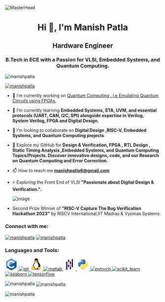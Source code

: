    ![MasterHead](https://github.com/ManishPatla/ManishPatla/assets/109287423/a8d3eea6-45b6-43cf-bb3d-87f78db2b89b)



<h1 align="center">Hi 👋, I'm Manish Patla</h1>
<h2 align="center">  Hardware Engineer </h2>
<h3 align="center">  B.Tech in ECE with a Passion for VLSI, Embedded Systems, and Quantum Computing.</h3>




<p align="centre"> <img src="https://komarev.com/ghpvc/?username=manishpatla&label=Profile%20views&color=0e75b6&style=flat" alt="manishpatla" /> </p>

<p align="centre"> <a href="https://twitter.com/manishpatla" target="blank"><img src="https://img.shields.io/twitter/follow/manishpatla?logo=twitter&style=for-the-badge" alt="manishpatla" /></a> </p>








- 🔭 I’m currently working on [ Quantum Computing . i.e Emulating Quantum Circuits using FPGAs.](https://github.com/ManishPatla/QuantumComputation_FPGAs)

- 🌱 I’m currently learning **Embedded Systems, STA, UVM, and essential protocols (UART, CAN, I2C, SPI) alongside expertise in Verilog, System Verilog, FPGA and Digital Design.**

- 👯 I’m looking to collaborate on **Digital Design ,RISC-V, Embedded Systems, and Quantum Computing projects**

- 🚀 Explore my GitHub for **Design & Verification, FPGA , RTL Design , Static Timing Analysis ,Embedded Systems, and Quantum Computing Topics/Projects. Discover innovative designs, code, and our Research on Quantum Computing and Error Correction.**

- 📫 How to reach me **manishpatla6@gmail.com**

- ⚡ Exploring the Front End of VLSI **"Passionate about Digital Design & Verification.".**

  <p allign="center"> <img width="336" alt="image" src="https://github.com/ManishPatla/ManishPatla/assets/109287423/c1174c28-0742-4f19-8c45-d0e9c8996d85"/> </p>
-  Second Prize Winner of **"RISC-V Capture The Bug Verification Hackathon 2023"** by RISCV International,IIT Madras & Vyomas Systems


<h3 align="left">Connect with me:</h3>
<p align="left">
<a href="https://twitter.com/manishpatla" target="blank"><img align="center" src="https://raw.githubusercontent.com/rahuldkjain/github-profile-readme-generator/master/src/images/icons/Social/twitter.svg" alt="manishpatla" height="30" width="40" /></a>
<a href="https://linkedin.com/in/manishpatla" target="blank"><img align="center" src="https://raw.githubusercontent.com/rahuldkjain/github-profile-readme-generator/master/src/images/icons/Social/linked-in-alt.svg" alt="manishpatla" height="30" width="40" /></a>
</p>

<h3 align="left">Languages and Tools:</h3>
<p align="left"> <a href="https://www.cprogramming.com/" target="_blank" rel="noreferrer"> <img src="https://raw.githubusercontent.com/devicons/devicon/master/icons/c/c-original.svg" alt="c" width="40" height="40"/> </a> <a href="https://git-scm.com/" target="_blank" rel="noreferrer"> <img src="https://www.vectorlogo.zone/logos/git-scm/git-scm-icon.svg" alt="git" width="40" height="40"/> </a> <a href="https://www.linux.org/" target="_blank" rel="noreferrer"> <img src="https://raw.githubusercontent.com/devicons/devicon/master/icons/linux/linux-original.svg" alt="linux" width="40" height="40"/> </a> <a href="https://www.mathworks.com/" target="_blank" rel="noreferrer"> <img src="https://upload.wikimedia.org/wikipedia/commons/2/21/Matlab_Logo.png" alt="matlab" width="40" height="40"/> </a> <a href="https://pandas.pydata.org/" target="_blank" rel="noreferrer"> <img src="https://raw.githubusercontent.com/devicons/devicon/2ae2a900d2f041da66e950e4d48052658d850630/icons/pandas/pandas-original.svg" alt="pandas" width="40" height="40"/> </a> <a href="https://www.python.org" target="_blank" rel="noreferrer"> <img src="https://raw.githubusercontent.com/devicons/devicon/master/icons/python/python-original.svg" alt="python" width="40" height="40"/> </a> <a href="https://pytorch.org/" target="_blank" rel="noreferrer"> <img src="https://www.vectorlogo.zone/logos/pytorch/pytorch-icon.svg" alt="pytorch" width="40" height="40"/> </a> <a href="https://scikit-learn.org/" target="_blank" rel="noreferrer"> <img src="https://upload.wikimedia.org/wikipedia/commons/0/05/Scikit_learn_logo_small.svg" alt="scikit_learn" width="40" height="40"/> </a> <a href="https://seaborn.pydata.org/" target="_blank" rel="noreferrer"> <img src="https://seaborn.pydata.org/_images/logo-mark-lightbg.svg" alt="seaborn" width="40" height="40"/> </a> <a href="https://www.tensorflow.org" target="_blank" rel="noreferrer"> <img src="https://www.vectorlogo.zone/logos/tensorflow/tensorflow-icon.svg" alt="tensorflow" width="40" height="40"/> </a> </p>

<p><img align="left" src="https://github-readme-stats.vercel.app/api/top-langs?username=manishpatla&show_icons=true&locale=en&layout=compact" alt="manishpatla" /></p>

<p>&nbsp;<img align="center" src="https://github-readme-stats.vercel.app/api?username=manishpatla&show_icons=true&locale=en" alt="manishpatla" /></p>

<p><img align="center" src="https://github-readme-streak-stats.herokuapp.com/?user=manishpatla&" alt="manishpatla" /></p>
